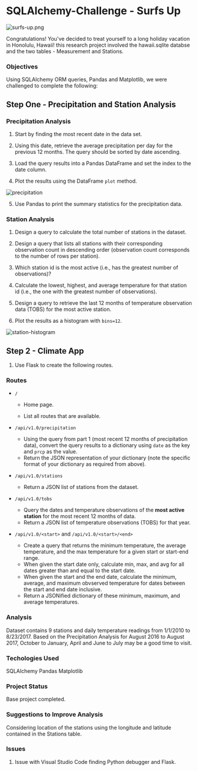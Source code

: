 # SQLAlchemy-Challenge - Surfs Up

![surfs-up.png](Images/surfs-up.png)

Congratulations! You've decided to treat yourself to a long holiday vacation in Honolulu, Hawaii! this research project involved the hawaii.sqlite databse and the two tables - Measurement and Stations. 


### Objectives

Using SQLAlchemy ORM queries, Pandas and Matplotlib, we were challenged to complete the following:

## Step One - Precipitation and Station Analysis

### Precipitation Analysis

   1. Start by finding the most recent date in the data set.

   2. Using this date, retrieve the average precipitation per day for the previous 12 months. The query should be sorted by date ascending. 
   
   3. Load the query results into a Pandas DataFrame and set the index to the date column.
   
   4. Plot the results using the DataFrame `plot` method. 

![precipitation](Images/Precipitation.png)

   5. Use Pandas to print the summary statistics for the precipitation data. 

### Station Analysis

   1. Design a query to calculate the total number of stations in the dataset.

   2. Design a query that lists all stations with their corresponding observation count in descending order (observation count corresponds to the number of rows per station).

   3. Which station id is the most active (i.e., has the greatest number of observations)?

   4. Calculate the lowest, highest, and average temperature for that station id (i.e., the one with the greatest number of observations).

   5. Design a query to retrieve the last 12 months of temperature observation data (TOBS) for the most active station.

   6. Plot the results as a histogram with `bins=12`.

![station-histogram](Images/MostActiveStation.png)


## Step 2 - Climate App

   1. Use Flask to create the following routes.

### Routes

* `/`

  * Home page.

  * List all routes that are available.

* `/api/v1.0/precipitation`

  * Using the query from part 1 (most recent 12 months of precipitation data), convert the query results to a dictionary using `date` as the key and `prcp` as the value.
  * Return the JSON representation of your dictionary (note the specific format of your dictionary as required from above).

* `/api/v1.0/stations`

  * Return a JSON list of stations from the dataset.

* `/api/v1.0/tobs`

  * Query the dates and temperature observations of the **most active station** for the most recent 12 months of data.
  * Return a JSON list of temperature observations (TOBS) for that year.

* `/api/v1.0/<start>` and `/api/v1.0/<start>/<end>`

  * Create a query that returns the minimum temperature, the average temperature, and the max temperature for a given start or start-end range.
  * When given the start date only, calculate min, max, and avg for all dates greater than and equal to the start date.
  * When given the start and the end date, calculate the minimum, average, and maximum obvserved temperature for dates between the start and end date inclusive.
  * Return a JSONified dictionary of these minimum, maximum, and average temperatures.

### Analysis
Dataset contains 9 stations and daily temperature readings from 1/1/2010 to 8/23/2017.
Based on the Precipitation Analysis for August 2016 to August 2017, October to January, April and June to July may be a good time to visit.


### Techologies Used
SQLAlchemy
Pandas 
Matplotlib

### Project Status
Base project completed.

### Suggestions to Improve Analysis
Considering location of the stations using the longitude and latitude contained in the Stations table. 

### Issues
1. Issue with Visual Studio Code finding Python debugger and Flask. 


